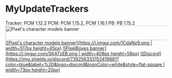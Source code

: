 # MyUpdateTrackers
Tracker: PCM 1.12.2
PCM: PCM 1.15.2, PCM 1.16.1
PB: PB 1.15.2
<img src="https://i.imgur.com/1CdaNz9.png" alt="Pixel's character models banner" width="517" height="45" />
[![Pixel's character models banner](https://i.imgur.com/1CdaNz9.png | width=517px height=45px)](http://curseforge.com/minecraft/mc-mods/pixels-character-models)
[![PixelBoxes banner](https://i.imgur.com/SKATzEB.png | width=408px height=58px)](http://curseforge.com/minecraft/mc-mods/pixelboxes)
[![Discord](https://img.shields.io/discord/739256333152419881?color=blue&label=%20&logo=discord&logoColor=white&style=flat-square | width=73px height=20px)](https://discord.com/invite/rUqUxxw)
